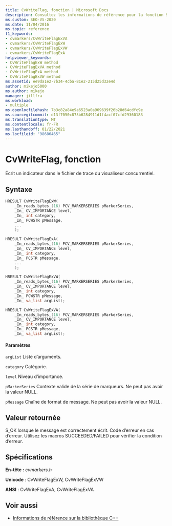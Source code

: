 ```yaml
---
title: CvWriteFlag, fonction | Microsoft Docs
description: Consultez les informations de référence pour la fonction SDK du visualiseur concurrentiel Cvwriteflag, (bibliothèque C).
ms.custom: SEO-VS-2020
ms.date: 11/04/2016
ms.topic: reference
f1_keywords:
- cvmarkers/CvWriteFlagExVA
- cvmarkers/CvWriteFlagExW
- cvmarkers/CvWriteFlagExVW
- cvmarkers/CvWriteFlagExA
helpviewer_keywords:
- CvWriteFlagExW method
- CvWriteFlagExVA method
- CvWriteFlagExA method
- CvWriteFlagExVW method
ms.assetid: ee9da1e2-7b34-4cba-81e2-215d25d32e4d
author: mikejo5000
ms.author: mikejo
manager: jillfra
ms.workload:
- multiple
ms.openlocfilehash: 7b3c82a84e9a6523a0a969639f26b28d64cdfc9e
ms.sourcegitcommit: d13f7050c873b6284911d1f4acf07cfd29360183
ms.translationtype: MT
ms.contentlocale: fr-FR
ms.lasthandoff: 01/22/2021
ms.locfileid: "98686465"
---
```

# <a name="cvwriteflag-function"></a>CvWriteFlag, fonction
Écrit un indicateur dans le fichier de trace du visualiseur concurrentiel.

## <a name="syntax"></a>Syntaxe

```C
HRESULT CvWriteFlagExW(
    _In_reads_bytes_(16) PCV_MARKERSERIES pMarkerSeries,
    _In_ CV_IMPORTANCE level,
    _In_ int category,
    _In_ PCWSTR pMessage,
    ...
    );

HRESULT CvWriteFlagExA(
    _In_reads_bytes_(16) PCV_MARKERSERIES pMarkerSeries,
    _In_ CV_IMPORTANCE level,
    _In_ int category,
    _In_ PCSTR pMessage,
    ...
    );

HRESULT CvWriteFlagExVW(
    _In_reads_bytes_(16) PCV_MARKERSERIES pMarkerSeries,
    _In_ CV_IMPORTANCE level,
    _In_ int category,
    _In_ PCWSTR pMessage,
    _In_ va_list argList);

HRESULT CvWriteFlagExVA(
    _In_reads_bytes_(16) PCV_MARKERSERIES pMarkerSeries,
    _In_ CV_IMPORTANCE level,
    _In_ int category,
    _In_ PCSTR pMessage,
    _In_ va_list argList);
```

#### <a name="parameters"></a>Paramètres
 `argList` Liste d’arguments.

 `category` Catégorie.

 `level` Niveau d’importance.

 `pMarkerSeries` Contexte valide de la série de marqueurs. Ne peut pas avoir la valeur NULL.

 `pMessage` Chaîne de format de message. Ne peut pas avoir la valeur NULL.

## <a name="return-value"></a>Valeur retournée
 S_OK lorsque le message est correctement écrit. Code d’erreur en cas d’erreur. Utilisez les macros SUCCEEDED/FAILED pour vérifier la condition d’erreur.

## <a name="requirements"></a>Spécifications
 **En-tête :** *cvmarkers.h*

 **Unicode** : CvWriteFlagExW, CvWriteFlagExVW

 <strong>ANSI</strong> : CvWriteFlagExA, CvWriteFlagExVA

## <a name="see-also"></a>Voir aussi
- [Informations de référence sur la bibliothèque C++](../profiling/cpp-library-reference.md)